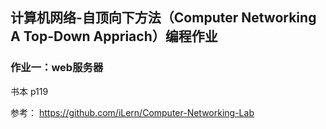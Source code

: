 ## 计算机网络-自顶向下方法（Computer Networking A Top-Down Appriach）编程作业

### 作业一：web服务器

书本 p119

参考： https://github.com/iLern/Computer-Networking-Lab

